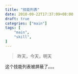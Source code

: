 ```yaml
---
title: "技能列表"
date: 2018-09-22T17:37:09+08:00
draft: true
categries: ["main"]
tags: [
    "main",
    "skill",
]
---
```


> 昨天，今天，明天

这个技能列表被屏蔽了。。。